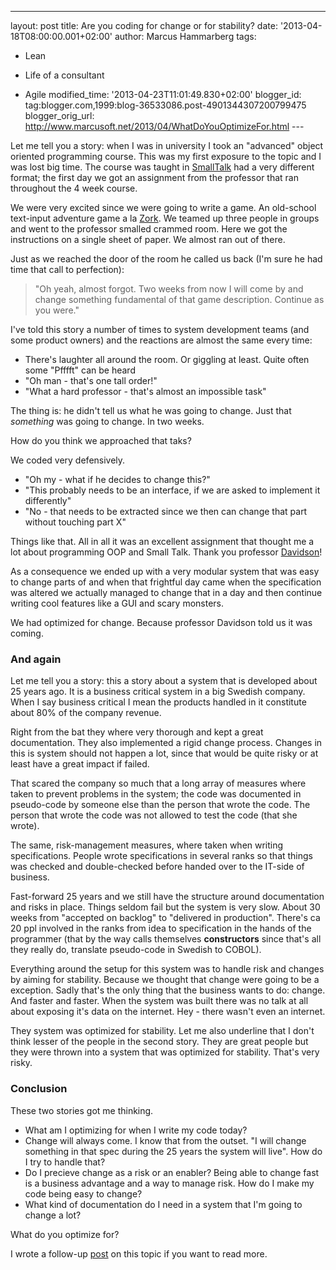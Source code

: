 ---
layout: post
title: Are you coding for change or for stability?
date: '2013-04-18T08:00:00.001+02:00'
author: Marcus Hammarberg
tags:
  - Lean
  - Life of a consultant

  - Agile
modified_time: '2013-04-23T11:01:49.830+02:00'
blogger_id: tag:blogger.com,1999:blog-36533086.post-4901344307200799475
blogger_orig_url: http://www.marcusoft.net/2013/04/WhatDoYouOptimizeFor.html ---

<div dir="ltr" style="text-align: left;" trbidi="on">

Let me tell you a story: when I was in university I took an "advanced"
object oriented programming course. This was my first exposure to the
topic and I was lost big time. The course was taught in
[SmallTalk](http://en.wikipedia.org/wiki/Smalltalk) had a very different
format; the first day we got an assignment from the professor that ran
throughout the 4 week course.

We were very excited since we were going to write a game. An old-school
text-input adventure game a la
[Zork](http://en.wikipedia.org/wiki/File:Screenshot_of_Zork_running_on_Frotz_through_iTerm_2_on_Mac_OSX.png).
We teamed up three people in groups and went to the professor smalled
crammed room. Here we got the instructions on a single sheet of paper.
We almost ran out of there.

Just as we reached the door of the room he called us back (I'm sure he
had time that call to perfection):

> "Oh yeah, almost forgot. Two weeks from now I will come by and change
> something fundamental of that game description. Continue as you were."

I've told this story a number of times to system
development teams (and some product owners) and the reactions are almost
the same every time:


-   There's laughter all around the room. Or giggling at least. Quite
    often some "Pfffft" can be heard 
-   "Oh man - that's one tall order!"
-   "What a hard professor - that's almost an impossible task"

<div>

The thing is: he didn't tell us what he was going to change. Just that
*something* was going to change. In two weeks. 

</div>

<div>



</div>

<div>

How do you think we approached that taks? 

</div>

<div>

We coded very defensively. 

</div>

<div>

-   "Oh my - what if he decides to change this?" 
-   "This probably needs to be an interface, if we are asked to
    implement it differently"
-   "No - that needs to be extracted since we then can change that part
    without touching part X"

</div>


Things like that. All in all it was an excellent assignment that thought
me a lot about programming OOP and Small Talk. Thank you professor
[Davidson](http://people.dsv.su.se/~alan/)!

As a consequence we ended up with a very modular system that was easy to
change parts of and when that frightful day came when the specification
was altered we actually managed to change that in a day and then
continue writing cool features like a GUI and scary monsters.

We had optimized for change. Because professor Davidson told us it was
coming.

### And again

Let me tell you a story: this a story about a system that is developed
about 25 years ago. It is a business critical system in a big Swedish
company. When I say business critical I mean the products handled in it
constitute about 80% of the company revenue.

Right from the bat they where very thorough and kept a great
documentation. They also implemented a rigid change process. Changes in
this is system should not happen a lot, since that would be quite risky
or at least have a great impact if failed.

That scared the company so much that a long array of measures where
taken to prevent problems in the system; the code was documented in
pseudo-code by someone else than the person that wrote the code. The
person that wrote the code was not allowed to test the code (that she
wrote).

The same, risk-management measures, where taken when writing
specifications. People wrote specifications in several ranks so that
things was checked and double-checked before handed over to the IT-side
of business.

Fast-forward 25 years and we still have the structure around
documentation and risks in place. Things seldom fail but the system is
very slow. About 30 weeks from "accepted on backlog" to "delivered in
production". There's ca 20 ppl involved in the ranks from idea to
specification in the hands of the programmer (that by the way calls
themselves **constructors** since that's all they really do, translate
pseudo-code in Swedish to COBOL).

<div>


Everything around the setup for this system was to handle risk and
changes by aiming for stability. Because we thought that change were
going to be a exception. Sadly that's the only thing that the business
wants to do: change. And faster and faster. When the system was built
there was no talk at all about exposing it's data on the internet. Hey -
there wasn't even an internet.

They system was optimized for stability.
Let me also underline that I don't think lesser of the people in the
second story. They are great people but they were thrown into a system
that was optimized for stability. That's very risky.

### Conclusion

These two stories got me thinking.

-   What am I optimizing for when I write my code today?
-   Change will always come. I know that from the outset. "I will change
    something in that spec during the 25 years the system will live".
    How do I try to handle that?
-   Do I precieve change as a risk or an enabler? Being able to change
    fast is a business advantage and a way to manage risk. How do I make
    my code being easy to change?
-   What kind of documentation do I need in a system that I'm going to
    change a lot?

<div>

What do you optimize for?

I wrote a follow-up
[post](http://www.marcusoft.net/2013/04/WhatDoYouOptimizeFor2.html) on
this topic if you want to read more.

</div>

</div>

<div>



</div>

</div>
